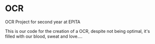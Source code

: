# OCR
OCR Project for second year at EPITA


This is our code for the creation of a OCR, despite not being optimal, it's filled with our blood, sweat and love....
